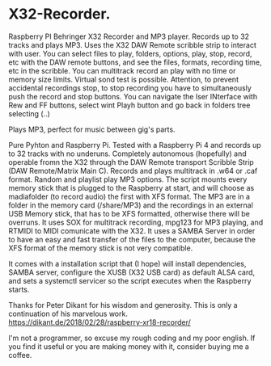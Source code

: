 # X32-Recorder.
Raspberry PI Behringer X32 Recorder and MP3 player. Records up to 32 tracks and plays MP3. Uses the X32 DAW Remote scribble strip to interact with user.
You can select files to play, folders, options, play, stop, record, etc with the DAW remote buttons, and see the files, formats, recording time, etc in the scribble.
You can multitrack record an play with no time or memory size limits. Virtual sond test is possible.
Attention, to prevent accidental recordings stop, to stop recording you have to simultaneously push the record and stop buttons.
You can navigate the Iser INterface with Rew and FF buttons, select wint Playh button and go back in folders tree selecting (..)

Plays MP3, perfect for music between gig's parts.

Pure Pyhton and Raspberry Pi. Tested with a Raspberry Pi 4 and records up to 32 tracks with no underuns.
Completely autonomous (hopefully) and operable fromn the X32 through the DAW Remote transport Scribble Strip (DAW Remote/Matrix Main C).
Records and plays multitrack in .w64 or .caf format.
Random and playlist play MP3 options.
The script mounts every memory stick that is plugged to the Raspberry at start, and will choose as madiafolder (to record audio) the first with XFS format.
The MP3 are in a folder in the memory card (/share/MP3) and the recordings in an external USB Memory stick, that has to be XFS formatted, otherwise there will be overruns.
It uses SOX for multitrack recording, mpg123 for MP3 playing, and RTMIDI to MIDI comunicate with the X32.
It uses a SAMBA Server in order to have an easy and fast transfer of the files to the computer, because the XFS format of the memory stick is not very compatible.

It comes with a installation script that (I hope) will install dependencies, SAMBA server, configure the XUSB (X32 USB card) as default ALSA card, and sets a systemctl servicer so the script executes when the Raspberry starts.

Thanks for Peter Dikant for his wisdom and generosity.
This is only a continuation of his marvelous work.
https://dikant.de/2018/02/28/raspberry-xr18-recorder/

I'm not a programmer, so excuse my rough coding and my poor english.
If you find it useful or you are making money with it, consider buying me a coffee. 
